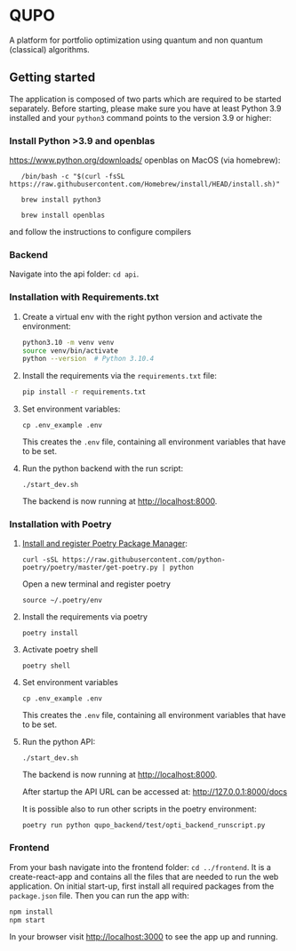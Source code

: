 # QUPO

A platform for portfolio optimization using quantum and non quantum (classical) algorithms.

## Getting started

The application is composed of two parts which are required to be started separately. Before starting, please make sure you have at least Python 3.9 installed and your `python3` command points to the version 3.9 or higher:

### Install Python >3.9 and openblas

https://www.python.org/downloads/
openblas on MacOS (via homebrew):

```(bash)
   /bin/bash -c "$(curl -fsSL https://raw.githubusercontent.com/Homebrew/install/HEAD/install.sh)"
```

```(bash)
   brew install python3
```

```(bash)
   brew install openblas
```

and follow the instructions to configure compilers

### Backend

Navigate into the api folder: `cd api`.

### Installation with Requirements.txt

1. Create a virtual env with the right python version and activate the environment:

   ```bash
   python3.10 -m venv venv
   source venv/bin/activate
   python --version  # Python 3.10.4
   ```

1. Install the requirements via the `requirements.txt` file:

   ```bash
   pip install -r requirements.txt
   ```

1. Set environment variables:

   ```(bash)
   cp .env_example .env
   ```

   This creates the `.env` file, containing all environment variables that have to be set.

1. Run the python backend with the run script:

   ```(bash)
   ./start_dev.sh
   ```

   The backend is now running at [http://localhost:8000](http://localhost:8000/health).

### Installation with Poetry

1. [Install and register Poetry Package Manager](https://python-poetry.org/docs/#installation):

   ```(bash)
   curl -sSL https://raw.githubusercontent.com/python-poetry/poetry/master/get-poetry.py | python
   ```

   Open a new terminal and register poetry

   ```(bash)
   source ~/.poetry/env
   ```

1. Install the requirements via poetry

   ```(bash)
   poetry install
   ```

1. Activate poetry shell

   ```(bash)
   poetry shell
   ```

1. Set environment variables

   ```(bash)
   cp .env_example .env
   ```

   This creates the `.env` file, containing all environment variables that have to be set.

1. Run the python API:

   ```(bash)
   ./start_dev.sh
   ```

   The backend is now running at [http://localhost:8000](http://localhost:8000/health).

   After startup the API URL can be accessed at: <http://127.0.0.1:8000/docs>

   It is possible also to run other scripts in the poetry environment:

   ```(bash)
   poetry run python qupo_backend/test/opti_backend_runscript.py
   ```

### Frontend

From your bash navigate into the frontend folder: `cd ../frontend`. It is a create-react-app and contains all the files that are needed to run the web application. On initial start-up, first install all required packages from the `package.json` file. Then you can run the app with:

```bash
npm install
npm start
```

In your browser visit [http://localhost:3000](http://localhost:3000) to see the app up and running.
